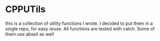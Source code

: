 # CPPUTils
this is a collection of utility functions I wrote. I decided to put them in a single repo, for easy reuse. All functions are tested with catch. Some of them use abseil as well

